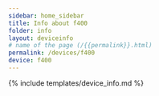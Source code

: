 ```yaml
---
sidebar: home_sidebar
title: Info about f400
folder: info
layout: deviceinfo
# name of the page (/{{permalink}}.html)
permalink: /devices/f400
device: f400
---
```

{% include templates/device_info.md %}
